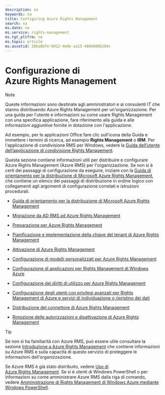 ```yaml
---
description: na
keywords: na
title: Configuring Azure Rights Management
search: na
ms.date: na
ms.service: rights-management
ms.tgt_pltfrm: na
ms.topic: article
ms.assetid: 206a0bfe-0912-4e0e-aa15-484b000b264c
---
```

# Configurazione di Azure&#160;Rights&#160;Management
> [!NOTE]
> Queste informazioni sono destinate agli amministratori e ai consulenti IT che stanno distribuendo Azure Rights Management per un'organizzazione. Per una guida per l'utente e informazioni su come usare Rights Management con una specifica applicazione, fare riferimento alla guida e alle informazioni aggiuntive fornite in dotazione con l'applicazione.
> 
> Ad esempio, per le applicazioni Office fare clic sull'icona della Guida e immettere i termini di ricerca, ad esempio **Rights Management** o **IRM**. Per l'applicazione di condivisione RMS per Windows, vedere la [Guida dell’utente dell’applicazione di condivisione Rights Management](http://technet.microsoft.com/library/dn339006.aspx).

Questa sezione contiene informazioni utili per distribuire e configurare Azure Rights Management (Azure RMS) per l'organizzazione. Se non si è certi dei passaggi di configurazione da eseguire, iniziare con la [Guida di orientamento per la distribuzione di Microsoft Azure Rights Management](../Topic/Azure_Rights_Management_Deployment_Roadmap.md), che contiene un elenco dei passaggi di distribuzione in ordine logico con collegamenti agli argomenti di configurazione correlati e istruzioni procedurali.

-   [Guida di orientamento per la distribuzione di Microsoft Azure Rights Management](../Topic/Azure_Rights_Management_Deployment_Roadmap.md)

-   [Migrazione da AD RMS ad Azure Rights Management](../Topic/Migrating_from_AD_RMS_to_Azure_Rights_Management.md)

-   [Preparazione per Azure Rights Management](../Topic/Preparing_for_Azure_Rights_Management.md)

-   [Pianificazione e implementazione della chiave del tenant di Azure Rights Management](../Topic/Planning_and_Implementing_Your_Azure_Rights_Management_Tenant_Key.md)

-   [Attivazione di Azure Rights Management](../Topic/Activating_Azure_Rights_Management.md)

-   [Configurazione di modelli personalizzati per Azure Rights Management](../Topic/Configuring_Custom_Templates_for_Azure_Rights_Management.md)

-   [Configurazione di applicazioni per Rights Management di Windows Azure](../Topic/Configuring_Applications_for_Azure_Rights_Management.md)

-   [Configurazione dei diritti di utilizzo per Azure Rights Management](../Topic/Configuring_Usage_Rights_for_Azure_Rights_Management.md)

-   [Configurazione degli utenti con privilegi avanzati per Rights Management di Azure e servizi di individuazione o ripristino dei dati](../Topic/Configuring_Super_Users_for_Azure_Rights_Management_and_Discovery_Services_or_Data_Recovery.md)

-   [Distribuzione del connettore di Azure Rights Management](../Topic/Deploying_the_Azure_Rights_Management_Connector.md)

-   [Rimozione delle autorizzazioni e disattivazione di Azure Rights Management](../Topic/Decommissioning_and_Deactivating_Azure_Rights_Management.md)

> [!TIP]
> Se non si ha familiarità con Azure RMS, può essere utile consultare la sezione [Introduzione a Azure Rights Management](../Topic/Getting_Started_with_Azure_Rights_Management.md) che contiene informazioni su Azure RMS e sulla capacità di questo servizio di proteggere le informazioni dell'organizzazione.
> 
> Se Azure RMS è già stato distribuito, vedere [Uso di Azure Rights Management](../Topic/Using_Azure_Rights_Management.md). Se si è utenti di Windows PowerShell o per informazioni su come amministrare Azure RMS dalla riga di comando, vedere [Amministrazione di Rights Management di Windows Azure mediante Windows PowerShell](../Topic/Administering_Azure_Rights_Management_by_Using_Windows_PowerShell.md).

